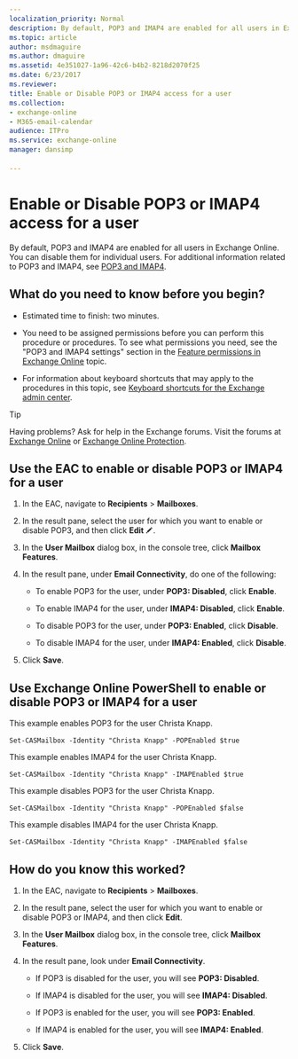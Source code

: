 ```yaml
---
localization_priority: Normal
description: By default, POP3 and IMAP4 are enabled for all users in Exchange Online. You can disable them for individual users. For additional information related to POP3 and IMAP4, see POP3 and IMAP4.
ms.topic: article
author: msdmaguire
ms.author: dmaguire
ms.assetid: 4e351027-1a96-42c6-b4b2-8218d2070f25
ms.date: 6/23/2017
ms.reviewer: 
title: Enable or Disable POP3 or IMAP4 access for a user
ms.collection: 
- exchange-online
- M365-email-calendar
audience: ITPro
ms.service: exchange-online
manager: dansimp

---
```


# Enable or Disable POP3 or IMAP4 access for a user

By default, POP3 and IMAP4 are enabled for all users in Exchange Online. You can disable them for individual users. For additional information related to POP3 and IMAP4, see [POP3 and IMAP4](pop3-and-imap4.md).

## What do you need to know before you begin?

- Estimated time to finish: two minutes.

- You need to be assigned permissions before you can perform this procedure or procedures. To see what permissions you need, see the "POP3 and IMAP4 settings" section in the [Feature permissions in Exchange Online](../../permissions-exo/feature-permissions.md) topic.

- For information about keyboard shortcuts that may apply to the procedures in this topic, see [Keyboard shortcuts for the Exchange admin center](../../accessibility/keyboard-shortcuts-in-admin-center.md).

> [!TIP]
> Having problems? Ask for help in the Exchange forums. Visit the forums at [Exchange Online](https://go.microsoft.com/fwlink/p/?linkId=267542) or [Exchange Online Protection](https://go.microsoft.com/fwlink/p/?linkId=285351).

## Use the EAC to enable or disable POP3 or IMAP4 for a user

1. In the EAC, navigate to **Recipients** \> **Mailboxes**.

2. In the result pane, select the user for which you want to enable or disable POP3, and then click **Edit** ![Edit icon](../../media/ITPro_EAC_EditIcon.gif).

3. In the **User Mailbox** dialog box, in the console tree, click **Mailbox Features**.

4. In the result pane, under **Email Connectivity**, do one of the following:

   - To enable POP3 for the user, under **POP3: Disabled**, click **Enable**.

   - To enable IMAP4 for the user, under **IMAP4: Disabled**, click **Enable**.

   - To disable POP3 for the user, under **POP3: Enabled**, click **Disable**.

   - To disable IMAP4 for the user, under **IMAP4: Enabled**, click **Disable**.

5. Click **Save**.

## Use Exchange Online PowerShell to enable or disable POP3 or IMAP4 for a user

This example enables POP3 for the user Christa Knapp.

```
Set-CASMailbox -Identity "Christa Knapp" -POPEnabled $true
```

This example enables IMAP4 for the user Christa Knapp.

```
Set-CASMailbox -Identity "Christa Knapp" -IMAPEnabled $true
```

This example disables POP3 for the user Christa Knapp.

```
Set-CASMailbox -Identity "Christa Knapp" -POPEnabled $false
```

This example disables IMAP4 for the user Christa Knapp.

```
Set-CASMailbox -Identity "Christa Knapp" -IMAPEnabled $false
```

## How do you know this worked?

1. In the EAC, navigate to **Recipients** \> **Mailboxes**.

2. In the result pane, select the user for which you want to enable or disable POP3 or IMAP4, and then click **Edit**.

3. In the **User Mailbox** dialog box, in the console tree, click **Mailbox Features**.

4. In the result pane, look under **Email Connectivity**.

   - If POP3 is disabled for the user, you will see **POP3: Disabled**.

   - If IMAP4 is disabled for the user, you will see **IMAP4: Disabled**.

   - If POP3 is enabled for the user, you will see **POP3: Enabled**.

   - If IMAP4 is enabled for the user, you will see **IMAP4: Enabled**.

5. Click **Save**.
